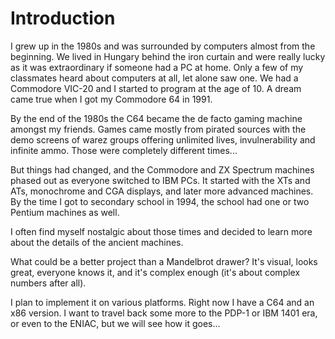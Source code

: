 # Introduction

I grew up in the 1980s and was surrounded by computers almost from the beginning. We lived in Hungary behind the iron curtain and were really lucky as it was extraordinary if someone had a PC at home. Only a few of my classmates heard 
about computers at all, let alone saw one. We had a Commodore VIC-20 and I started to program at the age of 10. A dream came true when I got my Commodore 64 in 1991.

By the end of the 1980s the C64 became the de facto gaming machine amongst my friends. Games came mostly from pirated sources with the demo screens of warez groups offering unlimited lives, invulnerability and infinite ammo. Those were completely different times...

But things had changed, and the Commodore and ZX Spectrum machines phased out as everyone switched to IBM PCs. It started with the XTs and ATs, monochrome and CGA displays, and later more advanced machines. By the time I got to secondary school in 1994, the school had one or two Pentium machines as well.

I often find myself nostalgic about those times and decided to learn more about the details of the ancient machines. 

What could be a better project than a Mandelbrot drawer? It's visual, looks great, everyone knows it, and it's complex enough (it's about complex numbers after all).

I plan to implement it on various platforms. Right now I have a C64 and an x86 version. I want to travel back some more to the PDP-1 or IBM 1401 era, or even to the ENIAC, but we will see how it goes...
